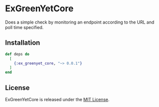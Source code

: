 # ExGreenYetCore

Does a simple check by monitoring an endpoint according to the URL and poll time specified.

## Installation

```elixir
def deps do
  [
    {:ex_greenyet_core, "~> 0.0.1"}
  ]
end
```

## License

ExGreenYetCore is released under the [MIT License](https://opensource.org/licenses/MIT).


